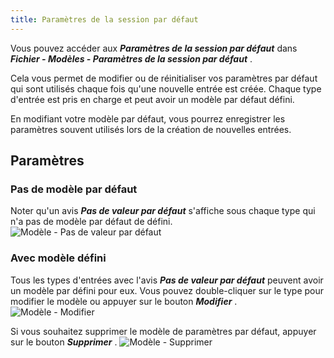 ```yaml
---
title: Paramètres de la session par défaut
---
```

Vous pouvez accéder aux ***Paramètres de la session par défaut*** dans ***Fichier - Modèles - Paramètres de la session par défaut*** .  

Cela vous permet de modifier ou de réinitialiser vos paramètres par défaut qui sont utilisés chaque fois qu'une nouvelle entrée est créée. Chaque type d'entrée est pris en charge et peut avoir un modèle par défaut défini.  

En modifiant votre modèle par défaut, vous pourrez enregistrer les paramètres souvent utilisés lors de la création de nouvelles entrées.  

## Paramètres 

### Pas de modèle par défaut 

Noter qu'un avis ***Pas de valeur par défaut*** s'affiche sous chaque type qui n'a pas de modèle par défaut de défini.  
![Modèle - Pas de valeur par défaut](/img/fr/rdm/mac/clip4038.png) 

### Avec modèle défini 

Tous les types d'entrées avec l'avis ***Pas de valeur par défaut*** peuvent avoir un modèle par défini pour eux. Vous pouvez double-cliquer sur le type pour modifier le modèle ou appuyer sur le bouton ***Modifier*** .  
![Modèle - Modifier](/img/fr/rdm/mac/clip4039.png) 

Si vous souhaitez supprimer le modèle de paramètres par défaut, appuyer sur le bouton ***Supprimer*** . 
![Modèle - Supprimer](/img/fr/rdm/mac/clip4040.png) 
